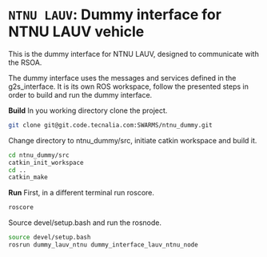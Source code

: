 # `NTNU LAUV`: Dummy interface for NTNU LAUV vehicle

This is the dummy interface for NTNU LAUV, designed to communicate with the RSOA.

<a name="Structure"></a>
The dummy interface uses the messages and services defined in the g2s_interface. It is its own ROS workspace, follow the presented steps in order to build and run the dummy interface.

**Build**
In you working directory clone the project.

```bash
git clone git@git.code.tecnalia.com:SWARMS/ntnu_dummy.git
```

Change directory to ntnu_dummy/src, initiate catkin workspace and build it.

```bash
cd ntnu_dummy/src
catkin_init_workspace
cd ..
catkin_make
```

**Run**
First, in a different terminal run roscore.

```bash
roscore
```
Source devel/setup.bash and run the rosnode.

```bash
source devel/setup.bash
rosrun dummy_lauv_ntnu dummy_interface_lauv_ntnu_node
```
